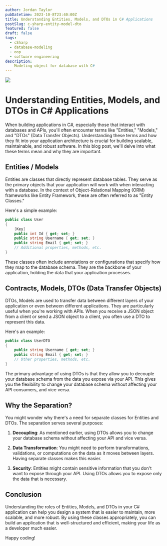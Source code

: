```yaml
---
author: Jordan Taylor
pubDatetime: 2023-10-8T23:40:00Z
title: Understanding Entities, Models, and DTOs in C# Applications
postSlug: c-sharp-entity-model-dto
featured: false
draft: false
tags:
  - cSharp
  - database-modeling
  - oop
  - software engineering
description:
    Modeling object for database with C#
---
```


![](https://images.unsplash.com/photo-1577401239170-897942555fb3?ixlib=rb-4.0.3&ixid=M3wxMjA3fDB8MHxwaG90by1wYWdlfHx8fGVufDB8fHx8fA%3D%3D&auto=format&fit=crop&w=3328&q=80)

# Understanding Entities, Models, and DTOs in C# Applications

When building applications in C#, especially those that interact with databases and APIs, you'll often encounter terms like "Entities," "Models," and "DTOs" (Data Transfer Objects). Understanding these terms and how they fit into your application architecture is crucial for building scalable, maintainable, and robust software. In this blog post, we'll delve into what these terms mean and why they are important.

## Entities / Models

Entities are classes that directly represent database tables. They serve as the primary objects that your application will work with when interacting with a database. In the context of Object-Relational Mapping (ORM) frameworks like Entity Framework, these are often referred to as "Entity Classes."

Here's a simple example:

```csharp
public class User
{
    [Key]
    public int Id { get; set; }
    public string Username { get; set; }
    public string Email { get; set; }
    // Additional properties, methods, etc.
}
```

These classes often include annotations or configurations that specify how they map to the database schema. They are the backbone of your application, holding the data that your application processes.

## Contracts, Models, DTOs (Data Transfer Objects)

DTOs, Models are used to transfer data between different layers of your application or even between different applications. They are particularly useful when you're working with APIs. When you receive a JSON object from a client or send a JSON object to a client, you often use a DTO to represent this data.

Here's an example:

```csharp
public class UserDTO
{
    public string Username { get; set; }
    public string Email { get; set; }
    // Other properties, methods, etc.
}
```

The primary advantage of using DTOs is that they allow you to decouple your database schema from the data you expose via your API. This gives you the flexibility to change your database schema without affecting your API consumers, and vice versa.

## Why the Separation?

You might wonder why there's a need for separate classes for Entities and DTOs. The separation serves several purposes:

1. **Decoupling**: As mentioned earlier, using DTOs allows you to change your database schema without affecting your API and vice versa.

2. **Data Transformation**: You might need to perform transformations, validations, or computations on the data as it moves between layers. Having separate classes makes this easier.

3. **Security**: Entities might contain sensitive information that you don't want to expose through your API. Using DTOs allows you to expose only the data that is necessary.

## Conclusion

Understanding the roles of Entities, Models, and DTOs in your C# application can help you design a system that is easier to maintain, more scalable, and more robust. By using these classes appropriately, you can build an application that is well-structured and efficient, making your life as a developer much easier.

Happy coding!

